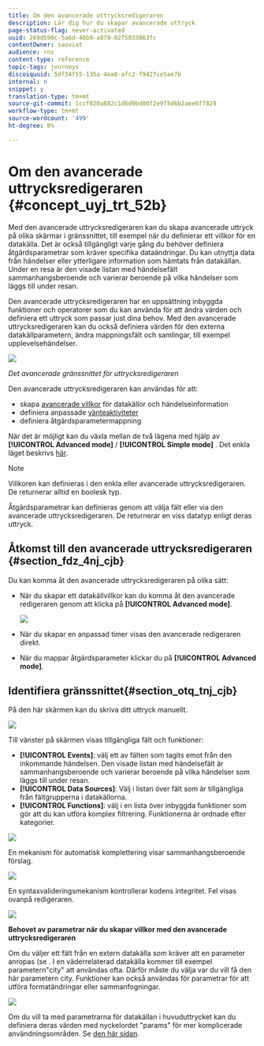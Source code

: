 ```yaml
---
title: Om den avancerade uttrycksredigeraren
description: Lär dig hur du skapar avancerade uttryck
page-status-flag: never-activated
uuid: 269d590c-5a6d-40b9-a879-02f5033863fc
contentOwner: sauviat
audience: rns
content-type: reference
topic-tags: journeys
discoiquuid: 5df34f55-135a-4ea8-afc2-f9427ce5ae7b
internal: n
snippet: y
translation-type: tm+mt
source-git-commit: 1ccf020a882c1d6d9bd00f2e9f5d6b2aee6f7829
workflow-type: tm+mt
source-wordcount: '499'
ht-degree: 0%

---
```



# Om den avancerade uttrycksredigeraren {#concept_uyj_trt_52b}

Med den avancerade uttrycksredigeraren kan du skapa avancerade uttryck på olika skärmar i gränssnittet, till exempel när du definierar ett villkor för en datakälla.
Det är också tillgängligt varje gång du behöver definiera åtgärdsparametrar som kräver specifika dataändringar. Du kan utnyttja data från händelser eller ytterligare information som hämtats från datakällan. Under en resa är den visade listan med händelsefält sammanhangsberoende och varierar beroende på vilka händelser som läggs till under resan.

Den avancerade uttrycksredigeraren har en uppsättning inbyggda funktioner och operatorer som du kan använda för att ändra värden och definiera ett uttryck som passar just dina behov. Med den avancerade uttrycksredigeraren kan du också definiera värden för den externa datakällparametern, ändra mappningsfält och samlingar, till exempel upplevelsehändelser.

![](../assets/journey65.png)

_Det avancerade gränssnittet för uttrycksredigeraren_

Den avancerade uttrycksredigeraren kan användas för att:

* skapa [avancerade villkor](../building-journeys/condition-activity.md#about_condition) för datakällor och händelseinformation
* definiera anpassade [vänteaktiviteter](../building-journeys/wait-activity.md#custom)
* definiera åtgärdsparametermappning

När det är möjligt kan du växla mellan de två lägena med hjälp av **[!UICONTROL Advanced mode]** / **[!UICONTROL Simple mode]** . Det enkla läget beskrivs [här](../building-journeys/condition-activity.md#about_condition).

>[!NOTE]
>
>Villkoren kan definieras i den enkla eller avancerade uttrycksredigeraren. De returnerar alltid en boolesk typ.
>
>Åtgärdsparametrar kan definieras genom att välja fält eller via den avancerade uttrycksredigeraren. De returnerar en viss datatyp enligt deras uttryck.

## Åtkomst till den avancerade uttrycksredigeraren {#section_fdz_4nj_cjb}

Du kan komma åt den avancerade uttrycksredigeraren på olika sätt:

* När du skapar ett datakällvillkor kan du komma åt den avancerade redigeraren genom att klicka på **[!UICONTROL Advanced mode]**.

   ![](../assets/journeyuc2_33.png)

* När du skapar en anpassad timer visas den avancerade redigeraren direkt.
* När du mappar åtgärdsparameter klickar du på **[!UICONTROL Advanced mode]**.

## Identifiera gränssnittet{#section_otq_tnj_cjb}

På den här skärmen kan du skriva ditt uttryck manuellt.

![](../assets/journey70.png)

Till vänster på skärmen visas tillgängliga fält och funktioner:

* **[!UICONTROL Events]**: välj ett av fälten som tagits emot från den inkommande händelsen. Den visade listan med händelsefält är sammanhangsberoende och varierar beroende på vilka händelser som läggs till under resan.
* **[!UICONTROL Data Sources]**: Välj i listan över fält som är tillgängliga från fältgrupperna i datakällorna.
* **[!UICONTROL Functions]**: välj i en lista över inbyggda funktioner som gör att du kan utföra komplex filtrering. Funktionerna är ordnade efter kategorier.

![](../assets/journey65.png)

En mekanism för automatisk komplettering visar sammanhangsberoende förslag.

![](../assets/journey68.png)

En syntaxvalideringsmekanism kontrollerar kodens integritet. Fel visas ovanpå redigeraren.

![](../assets/journey69.png)

**Behovet av parametrar när du skapar villkor med den avancerade uttrycksredigeraren**

Om du väljer ett fält från en extern datakälla som kräver att en parameter anropas (se [](../datasource/external-data-sources.md). I en väderrelaterad datakälla kommer till exempel parametern&quot;city&quot; att användas ofta. Därför måste du välja var du vill få den här parametern city. Funktioner kan också användas för parametrar för att utföra formatändringar eller sammanfogningar.

![](../assets/journeyuc2_19.png)

Om du vill ta med parametrarna för datakällan i huvuduttrycket kan du definiera deras värden med nyckelordet &quot;params&quot; för mer komplicerade användningsområden. Se [den här sidan](../expression/field-references.md).
